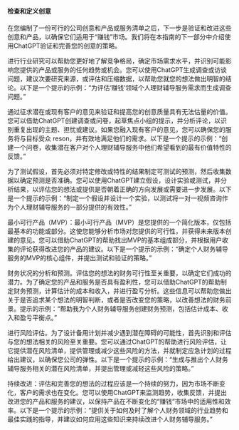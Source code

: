 #### 检查和定义创意

在您编制了一份可行的公司创意和产品或服务清单之后，下一步是验证和改进这些创意和产品，以确保它们适用于“赚钱”市场。我们将在本指南的下一部分中介绍使用ChatGPT验证和完善您的创意的策略。

进行行业研究可以帮助您更好地了解竞争格局，确定市场需求水平，并识别可能影响您提供的产品或服务的任何趋势或机会。您可以使用ChatGPT生成调查或访谈问题，建议次要研究来源，或评估和压缩数据，以帮助您就您的想法做出明智的结论。以下是一个提示的示例：“为评估‘赚钱’领域个人理财辅导服务需求而生成调查问题。”

通过征求潜在或现有客户的意见来验证和提高您的创意质量具有无法估量的价值。您可以借助ChatGPT创建调查或问卷，起草焦点小组的提示，并分析评论，以识别重复出现的主题、担忧或建议。如果您融入现有客户的意见，您可以确保您的服务将与目标受众 reson，并有效地满足他们的需求。以下是一个提示的示例：“创建一个问卷，收集潜在客户对个人理财辅导服务中他们希望看到的最有价值特性的反馈。”

为了测试假设，首先必须对特定修改或特性的结果制定可测试的预测，然后收集数据以确定预测是否准确。您可以使用ChatGPT建立假设，设计实验或测试，并分析结果，以评估您的想法或提供是否朝着正确的方向发展或需要进一步发展。以下是一个提示的示例：“制定一个假设并设计一个实验，以测试将一对一视频咨询作为个人理财辅导服务的一部分提供的有效性。”

最小可行产品（MVP）：最小可行产品（MVP）是您提供的一个简化版本，仅包括最基本的功能或部分。这使您能够分析市场对您提供的可行性，并获得未来版本创建的意见。您可以借助ChatGPT的帮助找出MVP的基本组成部分，并根据用户收集的评论获得改进您的产品的建议。以下是一个提示的示例：“确定个人财务辅导服务的MVP的核心组件，并提出测试和验证的策略。”

财务状况的分析和预测。评估您的想法的财务可行性至关重要，以确定它们成功的潜力。为了确定您的产品和服务是否具有盈利性，您可以借助ChatGPT的帮助制定财务预测，计算估计的成本和收入，并进行盈亏分析。这些信息可以帮助您做出关于是否追求某个想法的明智判断，或者是否改变您的策略，以改善想法的财务前景。提示的示例：“帮助我为个人财务辅导服务创建财务预测，包括估计成本、收入和盈亏平衡点。”

进行风险评估。为了设计备用计划并减少遇到潜在障碍的可能性，首先识别和评估与您的想法相关的风险至关重要。您可以通过ChatGPT的帮助进行风险评估，让它提供潜在风险清单，提供管理或减少这些风险的方法，并就制定应急计划的过程给出建议，以确保您公司的弹性。以下是一个提示的示例：“生成与推出个人财务辅导服务相关的潜在风险清单，并提出管理或减轻这些风险的策略。”

持续改进：评估和完善您的想法的过程应该是一个持续的努力，因为市场不断变化，客户的需求也在变化。您可以使用ChatGPT来监测趋势，收集反馈，并提出改进您的产品和服务的建议，以保持产品在不断变化的“赚钱”市场中的适用性和效率。以下是一个提示的示例：“提供关于如何及时了解个人财务领域的行业趋势和最佳实践的指导，并建议如何应用这些知识来持续改进个人财务辅导服务。”
